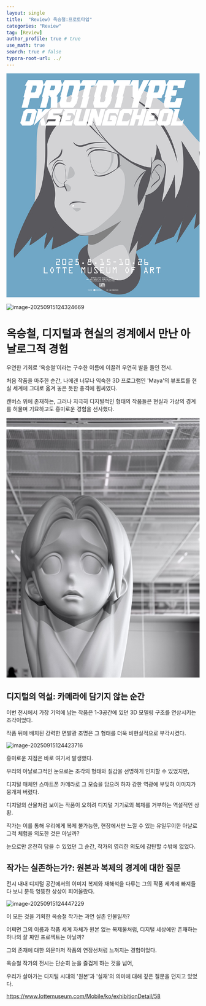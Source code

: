 ```yaml
---
layout: single
title:  "Review) 옥승철:프로토타입"
categories: "Review"
tag: [Review]
author_profile: true # true
use_math: true
search: true # false
typora-root-url: ../
---
```


![img](/images/2025-09-13-0073/예정전시_메인대배너(MO)750x868px.jpg)

![image-20250915124324669](/images/2025-09-13-0073/image-20250915124324669.png)

# 옥승철, 디지털과 현실의 경계에서 만난 아날로그적 경험

우연한 기회로 ‘옥승철’이라는 구수한 이름에 이끌려 우연히 발을 들인 전시. 

처음 작품을 마주한 순간, 나에겐 너무나 익숙한 3D 프로그램인 'Maya'의 뷰포트를 현실 세계에 그대로 옮겨 놓은 듯한 충격에 휩싸였다. 

캔버스 위에 존재하는, 그러나 지극히 디지털적인 형태의 작품들은 현실과 가상의 경계를 허물며 기묘하고도 흥미로운 경험을 선사했다.

![image-20250915124344488](/images/2025-09-13-0073/image-20250915124344488.png)





## 디지털의 역설: 카메라에 담기지 않는 순간

이번 전시에서 가장 기억에 남는 작품은 1-3공간에 있던 3D 모델링 구조를 연상시키는 조각이었다. 

작품 뒤에 배치된 강력한 면발광 조명은 그 형태를 더욱 비현실적으로 부각시켰다.

![image-20250915124423716](/images/2025-09-13-0073/image-20250915124423716.png)



흥미로운 지점은 바로 여기서 발생했다. 

우리의 아날로그적인 눈으로는 조각의 형태와 질감을 선명하게 인지할 수 있었지만, 

디지털 매체인 스마트폰 카메라로 그 모습을 담으려 하자 강한 역광에 부딪혀 이미지가 뭉개져 버렸다. 

디지털의 산물처럼 보이는 작품이 오히려 디지털 기기로의 복제를 거부하는 역설적인 상황. 

작가는 이를 통해 우리에게 복제 불가능한, 현장에서만 느낄 수 있는 유일무이한 아날로그적 체험을 의도한 것은 아닐까? 

눈으로만 온전히 담을 수 있었던 그 순간, 작가의 영리한 의도에 감탄할 수밖에 없었다.







## 작가는 실존하는가?: 원본과 복제의 경계에 대한 질문

전시 내내 디지털 공간에서의 이미지 복제와 재해석을 다루는 그의 작품 세계에 빠져들다 보니 문득 엉뚱한 상상이 피어올랐다. 

![image-20250915124447229](/images/2025-09-13-0073/image-20250915124447229.png)



이 모든 것을 기획한 옥승철 작가는 과연 실존 인물일까? 

어쩌면 그의 이름과 작품 세계 자체가 원본 없는 복제물처럼, 디지털 세상에만 존재하는 하나의 잘 짜인 프로젝트는 아닐까?





그의 존재에 대한 의문마저 작품의 연장선처럼 느껴지는 경험이었다. 

옥승철 작가의 전시는 단순히 눈을 즐겁게 하는 것을 넘어, 

우리가 살아가는 디지털 시대의 '원본'과 '실재'의 의미에 대해 깊은 질문을 던지고 있었다.





https://www.lottemuseum.com/Mobile/ko/exhibitionDetail/58